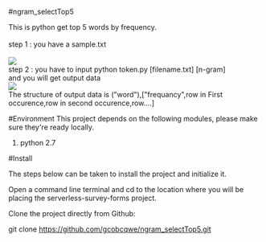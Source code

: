 #ngram_selectTop5

This is python get top 5 words by frequency.<br>
<br>
step 1 : you have a sample.txt<br>
<br>
![](http://imgur.com/zY9Ho4X.png)<br>
step 2 : you have to input python token.py [filename.txt] [n-gram]<br>
and you will get output data
<br>
![](http://imgur.com/lncMRpS.png)
<br>
The structure of output data is ("word"),["frequancy",row in First occurence,row in second occurence,row....]
<br>

#Environment
This project depends on the following modules, please make sure they're ready locally.<br>
<ol>
<li>python 2.7</li>
</ol>

#Install

The steps below can be taken to install the project and initialize it.

Open a command line terminal and cd to the location where you will be placing the serverless-survey-forms project.

Clone the project directly from Github:

git clone https://github.com/gcobcqwe/ngram_selectTop5.git 
